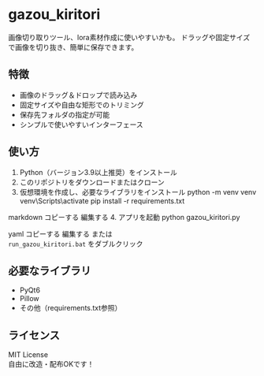 # gazou_kiritori
画像切り取りツール、lora素材作成に使いやすいかも。
ドラッグや固定サイズで画像を切り抜き、簡単に保存できます。
## 特徴
- 画像のドラッグ＆ドロップで読み込み
- 固定サイズや自由な矩形でのトリミング
- 保存先フォルダの指定が可能
- シンプルで使いやすいインターフェース

## 使い方

1. Python（バージョン3.9以上推奨）をインストール
2. このリポジトリをダウンロードまたはクローン
3. 仮想環境を作成し、必要なライブラリをインストール
python -m venv venv
venv\Scripts\activate
pip install -r requirements.txt

markdown
コピーする
編集する
4. アプリを起動
python gazou_kiritori.py

yaml
コピーする
編集する
または  
`run_gazou_kiritori.bat` をダブルクリック

## 必要なライブラリ

- PyQt6
- Pillow
- その他（requirements.txt参照）

## ライセンス

MIT License  
自由に改造・配布OKです！
